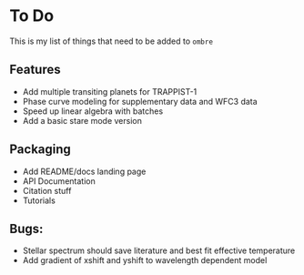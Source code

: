 # To Do

This is my list of things that need to be added to `ombre`

## Features
- Add multiple transiting planets for TRAPPIST-1
- Phase curve modeling for supplementary data and WFC3 data
- Speed up linear algebra with batches
- Add a basic stare mode version

## Packaging
- Add README/docs landing page
- API Documentation
- Citation stuff
- Tutorials

Bugs:
-----

* Stellar spectrum should save literature and best fit effective temperature
* Add gradient of xshift and yshift to wavelength dependent model
